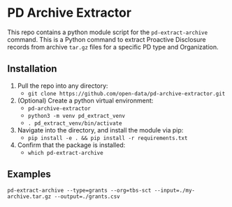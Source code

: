 # PD Archive Extractor

This repo contains a python module script for the `pd-extract-archive` command. This is a Python command to extract Proactive Disclosure records from archive `tar.gz` files for a specific PD type and Organization.


## Installation

1. Pull the repo into any directory:
    - `git clone https://github.com/open-data/pd-archive-extractor.git`
1. (Optional) Create a python virtual environment:
    - `pd-archive-extractor`
    - `python3 -m venv pd_extract_venv`
    - `. pd_extract_venv/bin/activate`
1. Navigate into the directory, and install the module via pip:
    - `pip install -e . && pip install -r requirements.txt`
1. Confirm that the package is installed:
    - `which pd-extract-archive`

## Examples

```
pd-extract-archive --type=grants --org=tbs-sct --input=./my-archive.tar.gz --output=./grants.csv
```